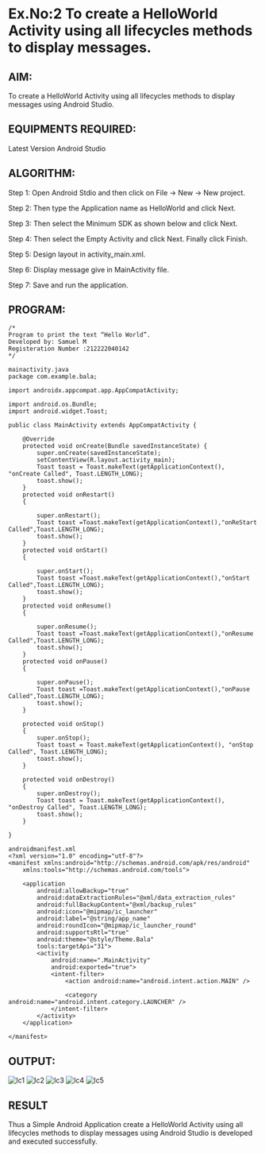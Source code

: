 # Ex.No:2 To create a HelloWorld Activity using all lifecycles methods to display messages.


## AIM:

To create a HelloWorld Activity using all lifecycles methods to display messages using Android Studio.

## EQUIPMENTS REQUIRED:

Latest Version Android Studio
## ALGORITHM:
Step 1: Open Android Stdio and then click on File -> New -> New project.

Step 2: Then type the Application name as HelloWorld and click Next. 

Step 3: Then select the Minimum SDK as shown below and click Next.

Step 4: Then select the Empty Activity and click Next. Finally click Finish.

Step 5: Design layout in activity_main.xml.

Step 6: Display message give in MainActivity file.

Step 7: Save and run the application.

## PROGRAM:
```
/*
Program to print the text “Hello World”.
Developed by: Samuel M
Registeration Number :212222040142
*/
```
```
mainactivity.java
package com.example.bala;

import androidx.appcompat.app.AppCompatActivity;

import android.os.Bundle;
import android.widget.Toast;

public class MainActivity extends AppCompatActivity {

    @Override
    protected void onCreate(Bundle savedInstanceState) {
        super.onCreate(savedInstanceState);
        setContentView(R.layout.activity_main);
        Toast toast = Toast.makeText(getApplicationContext(), "onCreate Called", Toast.LENGTH_LONG);
        toast.show();
    }
    protected void onRestart()
    {

        super.onRestart();
        Toast toast =Toast.makeText(getApplicationContext(),"onReStart Called",Toast.LENGTH_LONG);
        toast.show();
    }
    protected void onStart()
    {

        super.onStart();
        Toast toast =Toast.makeText(getApplicationContext(),"onStart Called",Toast.LENGTH_LONG);
        toast.show();
    }
    protected void onResume()
    {

        super.onResume();
        Toast toast =Toast.makeText(getApplicationContext(),"onResume Called",Toast.LENGTH_LONG);
        toast.show();
    }
    protected void onPause()
    {

        super.onPause();
        Toast toast =Toast.makeText(getApplicationContext(),"onPause Called",Toast.LENGTH_LONG);
        toast.show();
    }

    protected void onStop()
    {
        super.onStop();
        Toast toast = Toast.makeText(getApplicationContext(), "onStop Called", Toast.LENGTH_LONG);
        toast.show();
    }

    protected void onDestroy()
    {
        super.onDestroy();
        Toast toast = Toast.makeText(getApplicationContext(), "onDestroy Called", Toast.LENGTH_LONG);
        toast.show();
    }

}
```
```
androidmanifest.xml
<?xml version="1.0" encoding="utf-8"?>
<manifest xmlns:android="http://schemas.android.com/apk/res/android"
    xmlns:tools="http://schemas.android.com/tools">

    <application
        android:allowBackup="true"
        android:dataExtractionRules="@xml/data_extraction_rules"
        android:fullBackupContent="@xml/backup_rules"
        android:icon="@mipmap/ic_launcher"
        android:label="@string/app_name"
        android:roundIcon="@mipmap/ic_launcher_round"
        android:supportsRtl="true"
        android:theme="@style/Theme.Bala"
        tools:targetApi="31">
        <activity
            android:name=".MainActivity"
            android:exported="true">
            <intent-filter>
                <action android:name="android.intent.action.MAIN" />

                <category android:name="android.intent.category.LAUNCHER" />
            </intent-filter>
        </activity>
    </application>

</manifest>
```

## OUTPUT:

![lc1](https://github.com/Samuelmariappan/lifecyclemethods/assets/119393030/8f206bbd-26f0-4593-b625-215084dead67)
![lc2](https://github.com/Samuelmariappan/lifecyclemethods/assets/119393030/9b7a56a3-2cb0-47dc-a9e8-669c51e9d804)
![lc3](https://github.com/Samuelmariappan/lifecyclemethods/assets/119393030/3e836d5f-7cfb-4d1c-898f-de8f8e84fc7c)
![lc4](https://github.com/Samuelmariappan/lifecyclemethods/assets/119393030/e756a4f7-e1ad-4480-b97c-1c5303e7b20d)
![lc5](https://github.com/Samuelmariappan/lifecyclemethods/assets/119393030/726d829f-7e8a-4619-aee9-43355a4f19bb)





## RESULT
Thus a Simple Android Application create a HelloWorld Activity using all lifecycles methods to display messages using Android Studio is developed and executed successfully.
